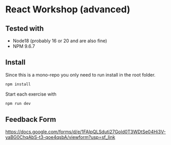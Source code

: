 # React Workshop (advanced)

## Tested with

- Node18 (probably 16 or 20 and are also fine)
- NPM 9.6.7

## Install

Since this is a mono-repo you only need to run install in the root folder.

```sh
npm install
```

Start each exercise with

```sh
npm run dev
```

## Feedback Form

https://docs.google.com/forms/d/e/1FAIpQLSduti27Gold0T3WDtSe04Hi3V-yaBG0ChqAbS-t3-qoe4qsbA/viewform?usp=sf_link
